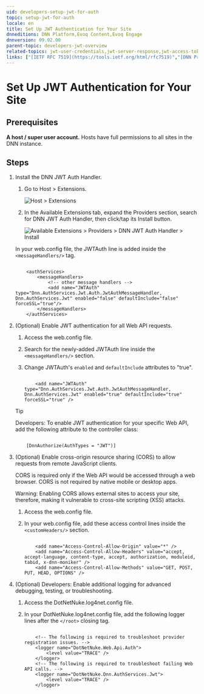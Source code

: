 ```yaml
---
uid: developers-setup-jwt-for-auth
topic: setup-jwt-for-auth
locale: en
title: Set Up JWT Authentication for Your Site
dnneditions: DNN Platform,Evoq Content,Evoq Engage
dnnversion: 09.02.00
parent-topic: developers-jwt-overview
related-topics: jwt-user-credentials,jwt-server-response,jwt-access-token,jwt-page-request,jwt-auth-handler,about-jwt,jwt-user-credentials,jwt-server-response,jwt-access-token,jwt-page-request,jwt-auth-handler
links: ["[IETF RFC 7519](https://tools.ietf.org/html/rfc7519)","[DNN Presentation: How Evoq Helps You Build Modern Web Applications by Will Morgenweck](https://www.slideshare.net/dnnsoftware/how-evoq-helps-you-build-modern-web-applications)","[jwt.io](https://jwt.io/introduction/)"]
---
```


# Set Up JWT Authentication for Your Site

## Prerequisites

**A host / super user account.** Hosts have full permissions to all sites in the DNN instance.

## Steps

1.  Install the DNN JWT Auth Handler.

    1.  Go to Host \> Extensions.



        ![Host > Extensions](/images/scr-menuHostCommonExtensions.png)



    2.  In the Available Extensions tab, expand the Providers section, search for DNN JWT Auth Handler, then click/tap its Install button.



        ![Available Extensions > Providers > DNN JWT Auth Handler > Install](/images/scr-AvailableExtensionsProvidersJWT.png)




    In your web.config file, the JWTAuth line is added inside the `<messageHandlers/>` tag.

    ```

        <authServices>
            <messageHandlers>
                <!-- other message handlers -->
                <add name="JWTAuth" type="Dnn.AuthServices.Jwt.Auth.JwtAuthMessageHandler, Dnn.AuthServices.Jwt" enabled="false" defaultInclude="false" forceSSL="true"/>
            </messageHandlers>
        </authServices>

    ```

2.  (Optional) Enable JWT authentication for all Web API requests.

    1.  Access the web.config file.
    2.  Search for the newly-added JWTAuth line inside the `<messageHandlers/>` section.
    3.  Change JWTAuth's `enabled` and `defaultInclude` attributes to "true".

        ```

            <add name="JWTAuth" type="Dnn.AuthServices.Jwt.Auth.JwtAuthMessageHandler, Dnn.AuthServices.Jwt" enabled="true" defaultInclude="true" forceSSL="true" />

        ```


    > [!Tip]
    > Developers: To enable JWT authentication for your specific Web API, add the following attribute to the controller class:

    ```

        [DnnAuthorize(AuthTypes = "JWT")]

    ```

3.  (Optional) Enable cross-origin resource sharing (CORS) to allow requests from remote JavaScript clients.

    CORS is required only if the Web API would be accessed through a web browser. CORS is not required by native mobile or desktop apps.

    Warning: Enabling CORS allows external sites to access your site, therefore, making it vulnerable to cross-site scripting (XSS) attacks.

    1.  Access the web.config file.
    2.  In your web.config file, add these access control lines inside the `<customHeaders/>` section.

        ```

            <add name="Access-Control-Allow-Origin" value="*" />
            <add name="Access-Control-Allow-Headers" value="accept, accept-language, content-type, accept, authorization, moduleid, tabid, x-dnn-moniker" />
            <add name="Access-Control-Allow-Methods" value="GET, POST, PUT, HEAD, OPTIONS" />

        ```

4.  (Optional) Developers: Enable additional logging for advanced debugging, testing, or troubleshooting.
    1.  Access the DotNetNuke.log4net.config file.
    2.  In your DotNetNuke.log4net.config file, add the following logger lines after the `</root>` closing tag.

        ```

            <!-- The following is required to troubleshoot provider registration issues. -->
            <logger name="DotNetNuke.Web.Api.Auth">
                <level value="TRACE" />
            </logger>
            <!-- The following is required to troubleshoot failing Web API calls. -->
            <logger name="DotNetNuke.Dnn.AuthServices.Jwt">
                <level value="TRACE" />
            </logger>

        ```
